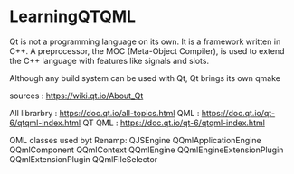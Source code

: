 # LearningQTQML

Qt is not a programming language on its own. It is a framework written in C++. 
A preprocessor, the MOC (Meta-Object Compiler), is used to extend the C++ language with features like signals and slots.

Although any build system can be used with Qt, Qt brings its own qmake


sources : https://wiki.qt.io/About_Qt

All librarbry : https://doc.qt.io/all-topics.html
QML           : https://doc.qt.io/qt-6/qtqml-index.html
QT QML        : https://doc.qt.io/qt-6/qtqml-index.html

QML classes used byt Renamp:
QJSEngine
QQmlApplicationEngine
QQmlComponent
QQmlContext
QQmlEngine
QQmlEngineExtensionPlugin
QQmlExtensionPlugin
QQmlFileSelector


